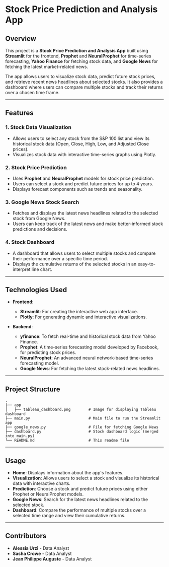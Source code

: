 
# **Stock Price Prediction and Analysis App**

## **Overview**

This project is a **Stock Price Prediction and Analysis App** built using **Streamlit** for the frontend, **Prophet** and **NeuralProphet** for time-series forecasting, **Yahoo Finance** for fetching stock data, and **Google News** for fetching the latest market-related news.

The app allows users to visualize stock data, predict future stock prices, and retrieve recent news headlines about selected stocks. It also provides a dashboard where users can compare multiple stocks and track their returns over a chosen time frame.

---

## **Features**

### 1. **Stock Data Visualization**
   - Allows users to select any stock from the S&P 100 list and view its historical stock data (Open, Close, High, Low, and Adjusted Close prices).
   - Visualizes stock data with interactive time-series graphs using Plotly.

### 2. **Stock Price Prediction**
   - Uses **Prophet** and **NeuralProphet** models for stock price prediction.
   - Users can select a stock and predict future prices for up to 4 years.
   - Displays forecast components such as trends and seasonality.

### 3. **Google News Stock Search**
   - Fetches and displays the latest news headlines related to the selected stock from Google News.
   - Users can keep track of the latest news and make better-informed stock predictions and decisions.

### 4. **Stock Dashboard**
   - A dashboard that allows users to select multiple stocks and compare their performance over a specific time period.
   - Displays the cumulative returns of the selected stocks in an easy-to-interpret line chart.

---

## **Technologies Used**

- **Frontend**: 
   - **Streamlit**: For creating the interactive web app interface.
   - **Plotly**: For generating dynamic and interactive visualizations.

- **Backend**: 
   - **yfinance**: To fetch real-time and historical stock data from Yahoo Finance.
   - **Prophet**: A time-series forecasting model developed by Facebook, for predicting stock prices.
   - **NeuralProphet**: An advanced neural network-based time-series forecasting model.
   - **Google News**: For fetching the latest stock-related news headlines.

---

## **Project Structure**

```
.
├── app
│   ├── tableau_dashboard.png        # Image for displaying Tableau dashboard
├── main.py                          # Main file to run the Streamlit app
├── google_news.py                   # File for fetching Google News
├── dashboard.py                     # Stock dashboard logic (merged into main.py)
└── README.md                        # This readme file
```

---

## **Usage**

- **Home**: Displays information about the app's features.
- **Visualization**: Allows users to select a stock and visualize its historical data with interactive charts.
- **Prediction**: Choose a stock and predict future prices using either Prophet or NeuralProphet models.
- **Google News**: Search for the latest news headlines related to the selected stock.
- **Dashboard**: Compare the performance of multiple stocks over a selected time range and view their cumulative returns.

---

## **Contributors**

- **Alessia Urzì** - Data Analyst
- **Sasha Crowe** - Data Analyst
- **Jean Philippe Auguste** - Data Analyst


